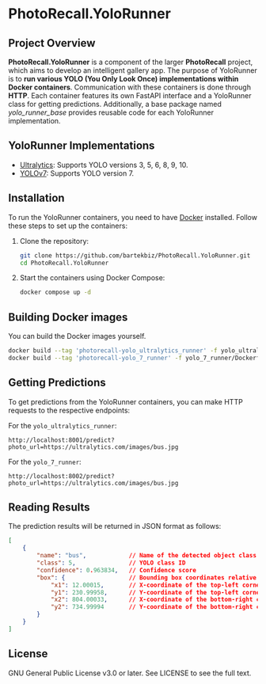 # PhotoRecall.YoloRunner

## Project Overview
**PhotoRecall.YoloRunner** is a component of the larger **PhotoRecall** project, which aims to develop an intelligent gallery app. The purpose of YoloRunner is to **run various YOLO (You Only Look Once) implementations within Docker containers**. Communication with these containers is done through **HTTP**. Each container features its own FastAPI interface and a YoloRunner class for getting predictions. Additionally, a base package named _yolo_runner_base_ provides reusable code for each YoloRunner implementation.

## YoloRunner Implementations
- [Ultralytics](https://docs.ultralytics.com/): Supports YOLO versions 3, 5, 6, 8, 9, 10.
- [YOLOv7](https://github.com/WongKinYiu/yolov7): Supports YOLO version 7.

## Installation
To run the YoloRunner containers, you need to have [Docker](https://www.docker.com/get-started/) installed. Follow these steps to set up the containers:

1. Clone the repository:
    ```sh
    git clone https://github.com/bartekbiz/PhotoRecall.YoloRunner.git
    cd PhotoRecall.YoloRunner
    ```

2. Start the containers using Docker Compose:
    ```sh
    docker compose up -d
    ```

## Building Docker images
You can build the Docker images yourself.
```sh
docker build --tag 'photorecall-yolo_ultralytics_runner' -f yolo_ultralytics_runner/Dockerfile .
docker build --tag 'photorecall-yolo_7_runner' -f yolo_7_runner/Dockerfile .
```

## Getting Predictions
To get predictions from the YoloRunner containers, you can make HTTP requests to the respective endpoints:

For the `yolo_ultralytics_runner`:
```
http://localhost:8001/predict?photo_url=https://ultralytics.com/images/bus.jpg
```

For the `yolo_7_runner`:
```
http://localhost:8002/predict?photo_url=https://ultralytics.com/images/bus.jpg
```

## Reading Results
The prediction results will be returned in JSON format as follows:
```json
[
    {
        "name": "bus",            // Name of the detected object class
        "class": 5,               // YOLO class ID
        "confidence": 0.963834,   // Confidence score
        "box": {                  // Bounding box coordinates relative to the top-left corner of the image
            "x1": 12.00015,       // X-coordinate of the top-left corner
            "y1": 230.99958,      // Y-coordinate of the top-left corner
            "x2": 804.00033,      // X-coordinate of the bottom-right corner
            "y2": 734.99994       // Y-coordinate of the bottom-right corner
        }
    }
]
```

## License
GNU General Public License v3.0 or later.
See LICENSE to see the full text.
